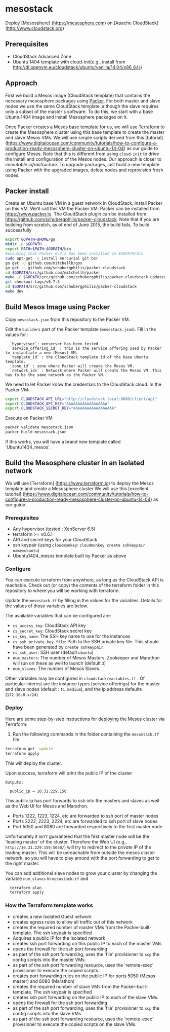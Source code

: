 # mesostack
Deploy [Mesosphere] (https://mesosphere.com)  on [Apache CloudStack] (http://www.cloudstack.org)

## Prerequisites
- CloudStack Advanced Zone
- Ubuntu 1404 template with cloud-init(e.g., install from http://dl.openvm.eu/cloudstack/ubuntu/vanilla/14.04/x86_64/)

## Approach
First we build a Mesos image (CloudStack template) that contains the necessary mesosphere packages using [Packer](https://www.packer.io). For both master and slave nodes we use the same CloudStack template, although the slave requires only a subset of the master's software. To do this, we start with a base Ubuntu1404 image and install Mesosphere packages on it.

Once Packer creates a Mesos base template for us, we will use [Terraform](https://www.terraform.io/) to create the Mesosphere cluster using  this base template to create the master and slave Mesos VMs. We will use simple scripts derived from this [tutorial] (https://www.digitalocean.com/community/tutorials/how-to-configure-a-production-ready-mesosphere-cluster-on-ubuntu-14-04) as our guide to configure Mesos. Note that this is different from using `cloud-init` to drive the install and configuration of the Mesos nodes. Our approach is closer to *immutable infrastructure*. To upgrade packages, just build a new template using Packer with the upgraded images, delete nodes and reprovision fresh nodes. 

## Packer install
Create an Ubuntu base VM in a guest network in CloudStack. Install Packer on this VM. We'll call this VM the Packer VM.
Packer can be installed from https://www.packer.io. The CloudStack plugin can be installed from https://github.com/schubergphilis/packer-cloudstack.  Note that if you are building from scratch, as of end of June 2015, the build fails. To build successfully
```bash
export GOPATH=$HOME/go
mkdir -p $GOPATH
export PATH=$PATH:$GOPATH/bin
#assuming that Packer 0.7.5 has been installed in $GOPATH/bin
sudo apt-get -y install mercurial git bzr 
go get -u github.com/mitchellh/gox
go get -u github.com/schubergphilis/packer-cloudstack
cd $GOPATH/src/github.com/mitchellh/packer
make -C $GOPATH/src/github.com/schubergphilis/packer-cloudstack updatedeps dev
git checkout tags/v0.7.5
cd $GOPATH/src/github.com/schubergphilis/packer-cloudstack
make dev
```

## Build Mesos Image using Packer
Copy `mesostack.json` from this repository to the Packer VM.


Edit the `builders` part of the Packer template (`mesostack.json`). Fill in the values for :


      `hypervisor`: xenserver has been tested
      `service_offering_id` : this is the service offering used by Packer to instantiate a new (Mesos) VM.
      `template_id` : the CloudStack template id of the base Ubuntu template.
      `zone_id` : zone where Packer will create the Mesos VM.
      `network_ids` : Network where Packer will create the Mesos VM. This has to be the same network as the Packer VM.

We need to let Packer know the credentials to the CloudStack cloud. In the Packer VM:
```bash
export CLOUDSTACK_API_URL="http://cloudstack.local:8080/client/api"
export CLOUDSTACK_API_KEY="AAAAAAAAAAAAAAAAAA"
export CLOUDSTACK_SECRET_KEY="AAAAAAAAAAAAAAAAAA"
```
Execute on Packer VM
```bash
packer validate mesostack.json
packer build mesostack.json
```

If this works, you will have a brand new template called 'Ubuntu1404_mesos'.

## Build the Mesosphere cluster in an isolated network
We will use  [Terraform] (https://www.terraform.io) to deploy the Mesos template and create a Mesosphere cluster
We will use this [excellent tutorial] (https://www.digitalocean.com/community/tutorials/how-to-configure-a-production-ready-mesosphere-cluster-on-ubuntu-14-04) as our guide.

### Prerequisites
* Any  hypervisor (tested : XenServer 6.5)
* terraform >= v0.6.1
* API and secret keys for your CloudStack
* ssh keypair (using `cloudmonkey`: `cloudmonkey create sshkeypair name=ubuntu`)
* Ubuntu1404_mesos template built by Packer as above

### Configure
You can execute terraform from anywhere, as long as the CloudStack API is reachable. Check out (or copy) the contents of the terraform folder in this repository to where you will be working with terraform.

Update the `mesostack.tf` by filling in the values for the variables.  Details for the values of those variables are below.

The available variables that can be configured are:

* `cs_access_key`: CloudStack API key
* `cs_secret_key`: CloudStack secret key
* `cs_key_name`: The SSH key name to use for the instances
* `cs_ssh_private_key_file`: Path to the SSH private key file. This should have been generated by `create sshkeypair`.
* `cs_ssh_user`: SSH user (default `ubuntu`)
* `num_masters`: The number of Mesos Masters. Zookeeper and Marathon will run on these as well to launch (default `3`)
* `num_slaves`: The number of Mesos Slaves. 

Other variables may be configured in `cloudstack/variables.tf` . Of particular interest are the instance types (service offerings) for the master and slave nodes (default : `t1.medium`), and the ip address defaults (`172.16.0.x/24`)

### Deploy

Here are some step-by-step instructions for deploying the Mesos cluster via Terraform:

1. Run the following commands in the folder containing the `mesostack.tf` file

  ```bash
  terraform get -update
  terraform apply
  ```

  This will deploy the cluster.

Upon success, terraform will print the public IP of the cluster

```
Outputs:

  public_ip = 10.31.229.150
```

This public ip has port forwards to ssh into the masters and slaves as well as the Web UI for Mesos and Marathon.

- Ports 1222, 1223, 1224, etc are forwarded to ssh port of master nodes
- Ports 2222, 2223, 2224, etc are forwarded to ssh port of slave nodes
- Port 5050 and 8080 are forwarded respectively to the first master node

Unfortunately it isn't guaranteed that the first master node will be the 'leading master' of the cluster. Therefore the Web UI (e.g., `http://10.31.229.150:5050/`) will try to redirect to the *private* IP of the leading master. This will be unreachable from outside the mesos cluster network, so you will have to play around with the port forwarding to get to the right master.

You can add additional slave nodes to grow your cluster by changing the variable `num_slaves` in `mesostack.tf` and 
```bash
  terraform plan
  terraform apply
```
### How the Terraform template works
- creates a new Isolated Guest network
- creates egress rules to allow all traffic out of this network
- creates the required number of master VMs from the Packer-built-template. The ssh keypair is specified
- Acquires a public IP for the Isolated network
- creates ssh port forwarding on this public IP to each of the master VMs
- opens the firewall for the ssh port forwarding
- as part of the ssh port forwarding, uses the 'file' provisioner to `scp` the config scripts into the master VMs.
- as part of the ssh port forwarding resource, uses the 'remote-exec' provisioner to execute the copied scripts.
- creates port forwarding rules on the public IP for ports 5050 (Mesos master) and 8080 (Marathon)
- creates the required number of slave VMs from the Packer-built-template. The ssh keypair is specified
- creates ssh port forwarding on the public IP to each of the slave VMs.
- opens the firewall for the ssh port forwarding
- as part of the ssh port forwarding, uses the 'file' provisioner to `scp` the config scripts into the slave VMs.
- as part of the ssh port forwarding resource, uses the 'remote-exec' provisioner to execute the copied scripts on the slave VMs.
